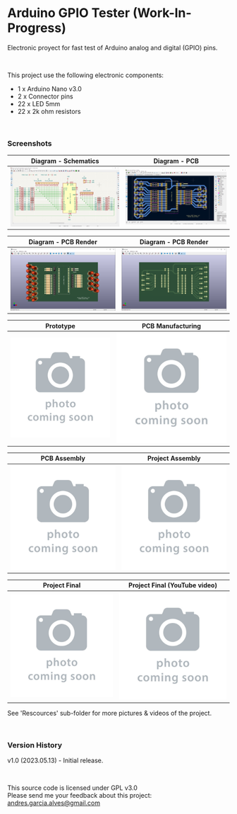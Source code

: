 # Arduino GPIO Tester (Work-In-Progress)

Electronic proyect for fast test of Arduino analog and digital (GPIO) pins.  

&nbsp;

This project use the following electronic components:
- 1 x Arduino Nano v3.0
- 2 x Connector pins
- 22 x LED 5mm
- 22 x 2k ohm resistors

&nbsp;

### Screenshots

| Diagram - Schematics                            | Diagram - PCB                                   |
|-------------------------------------------------|-------------------------------------------------|
| ![](Resources/01-schematic-diagram.png)         | ![](Resources/02-pcb-diagram.png)               |

| Diagram - PCB Render                            | Diagram - PCB Render                            |
|-------------------------------------------------|-------------------------------------------------|
| ![](Resources/03-pcb-render-front-side.png)     | ![](Resources/04-pcb-render-back-side.png)      |

| Prototype                                       | PCB Manufacturing                               |
|-------------------------------------------------|-------------------------------------------------|
| ![](Resources/05-photo-coming-soon.jpg)         | ![](Resources/06-photo-coming-soon.jpg)         |

| PCB Assembly                                    | Project Assembly                                |
|-------------------------------------------------|-------------------------------------------------|
| ![](Resources/07-photo-coming-soon.jpg)         | ![](Resources/08-photo-coming-soon.jpg)         |

| Project Final                                   | Project Final (YouTube video)                   |
|-------------------------------------------------|-------------------------------------------------|
| ![](Resources/09-photo-coming-soon.jpg)         | ![](Resources/10-photo-coming-soon.jpg)         |

See 'Rescources' sub-folder for more pictures & videos of the project.

&nbsp;

### Version History

v1.0 (2023.05.13) - Initial release.  

&nbsp;

This source code is licensed under GPL v3.0  
Please send me your feedback about this project: andres.garcia.alves@gmail.com
